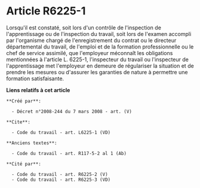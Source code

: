 # Article R6225-1

Lorsqu'il est constaté, soit lors d'un contrôle de l'inspection de l'apprentissage ou de l'inspection du travail, soit lors
de l'examen accompli par l'organisme chargé de l'enregistrement du contrat ou le directeur départemental du travail, de
l'emploi et de la formation professionnelle ou le chef de service assimilé, que l'employeur méconnaît les obligations
mentionnées à l'article L. 6225-1, l'inspecteur du travail ou l'inspecteur de l'apprentissage met l'employeur en demeure de
régulariser la situation et de prendre les mesures ou d'assurer les garanties de nature à permettre une formation
satisfaisante.

**Liens relatifs à cet article**

	**Créé par**:

	  - Décret n°2008-244 du 7 mars 2008 - art. (V)

	**Cite**:

	  - Code du travail - art. L6225-1 (VD)

	**Anciens textes**:

	  - Code du travail - art. R117-5-2 al 1 (Ab)

	**Cité par**:

	  - Code du travail - art. R6225-2 (V)
	  - Code du travail - art. R6225-3 (VD)
